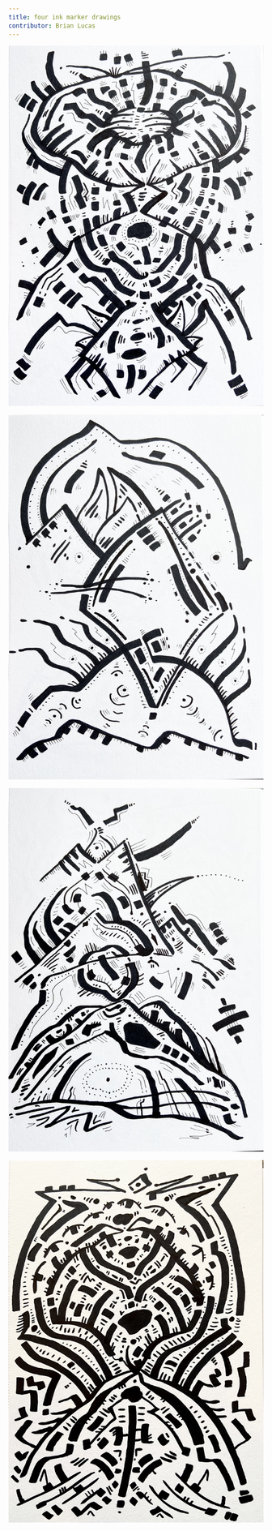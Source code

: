 ```yaml
---
title: four ink marker drawings
contributor: Brian Lucas
---
```


![Drawing One](/assets/images/lucas001.jpg)

![Drawing One](/assets/images/lucas002.jpg)

![Drawing One](/assets/images/lucas003.jpg)

![Drawing One](/assets/images/lucas004.jpg)

